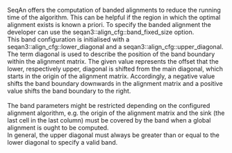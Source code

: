 SeqAn offers the computation of banded alignments to reduce the running time of the algorithm. This can be helpful if
the region in which the optimal alignment exists is known a priori. To specify the banded alignment the developer can
use the seqan3::align_cfg::band_fixed_size option.<br>
This band configuration is initialised with a seqan3::align_cfg::lower_diagonal and a seqan3::align_cfg::upper_diagonal.
The term diagonal is used to describe the position of the band boundary within the alignment matrix. The given value
represents the offset that the lower, respectively upper, diagonal is shifted from the main diagonal, which starts in
the origin of the alignment matrix. Accordingly, a negative value shifts the band boundary downwards in the alignment
matrix and a positive value shifts the band boundary to the right.
<br><br>
The band parameters might be restricted depending on the configured alignment algorithm, e.g. the origin of the
alignment matrix and the sink (the last cell in the last column) must be covered by the band when a global alignment is
ought to be computed.<br>
In general, the upper diagonal must always be greater than or equal to the lower diagonal to specify a valid band.
